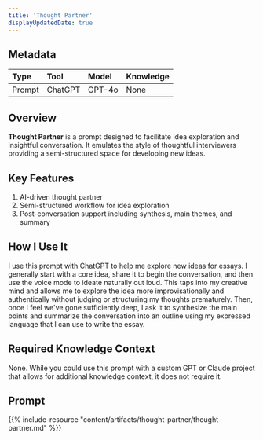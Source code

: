 ```yaml
---
title: 'Thought Partner'
displayUpdatedDate: true
---
```


## Metadata

| Type | Tool | Model | Knowledge |
| :- | :- | :- | :- |
| Prompt | ChatGPT | GPT-4o | None |

## Overview

**Thought Partner** is a prompt designed to facilitate idea exploration and insightful conversation. It emulates the style of thoughtful interviewers providing a semi-structured space for developing new ideas.

## Key Features

1. AI-driven thought partner
2. Semi-structured workflow for idea exploration
3. Post-conversation support including synthesis, main themes, and summary

## How I Use It

I use this prompt with ChatGPT to help me explore new ideas for essays. I generally start with a core idea, share it to begin the conversation, and then use the voice mode to ideate naturally out loud. This taps into my creative mind and allows me to explore the idea more improvisationally and authentically without judging or structuring my thoughts prematurely. Then, once I feel we've gone sufficiently deep, I ask it to synthesize the main points and summarize the conversation into an outline using my expressed language that I can use to write the essay.

## Required Knowledge Context
None. While you could use this prompt with a custom GPT or Claude project that allows for additional knowledge context, it does not require it.

## Prompt

{{% include-resource "content/artifacts/thought-partner/thought-partner.md" %}}
